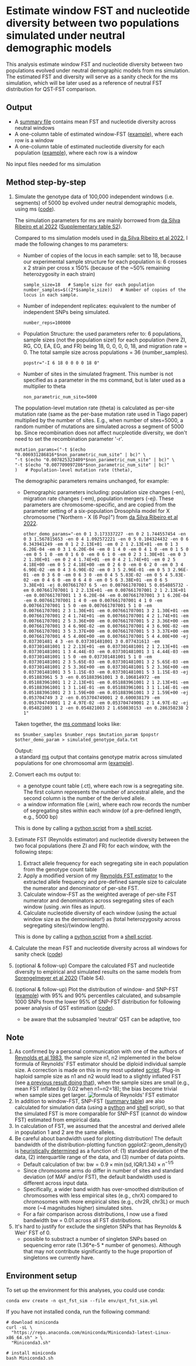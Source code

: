 # Estimate window FST and nucleotide diversity between two populations simulated under neutral demographic models
This analysis estimate window FST and nucleotide diversity between two populations evolved under neutral demographic models from ms simulation. The estimated FST and diversity will serve as a sanity check for the ms simulation, which will be later used as a reference of neutral FST distribution for QST-FST comparison.

## Output
* A [summary file](data/estimate_fst_diversity.report) contains mean FST and nucleotide diversity across neutral windows
* A one-column table of estimated window-FST ([example](data/fst_chr2R_5_pop.txt)), where each row is a window
* A one-column table of estimated nucleotide diversity for each population ([example](data/diversity_chrX_6_pop_ZI.txt)), where each row is a window

No input files needed for ms simulation     

## Method step-by-step
1. Simulate the genotype data of 100,000 independent windows (i.e. segments) of 5000 bp evolved under neutral demographic models, using ms ([code](code/ms_simulation_window.sh)).

    The simulation parameters for ms are mainly borrowed from [da Silva Ribeiro et al 2022](https://doi.org/10.1093/gbe/evac143) ([Supplementary table S2](https://academic.oup.com/gbe/article/14/10/evac143/6713900#supplementary-data)). 
    
    Compared to ms simulation models used in [da Silva Ribeiro et al 2022](https://doi.org/10.1093/gbe/evac143), I made the following changes to ms parameters:
    * Number of copies of the locus in each sample: set to 18, because our experimental sample structure for each population is: 6 crosses x 2 strain per cross x 150% (because of the ~50% remaining heterozygosity in each strain)
        ```
        sample_size=18   # Sample size for each population
        number_samples=$((2*$sample_size))   # Number of copies of the locus in each sample.
        ```
    * Number of independent replicates: equivalent to the number of independent SNPs being simulated.
        ```
        number_reps=100000
        ```
    * Population Structure: the used parameters refer to: 6 populations, sample sizes (not the population size!) for each population (here ZI, RG, CO, EA, EG, and FR) being 18, 0, 0, 0, 0, 18, and migration rate = 0. The total sample size across populations = 36 (number_samples).
        ```
        popstr="-I 6 18 0 0 0 0 18 0"
        ```
    *  Number of sites in the simulated fragment. This number is not specified as a parameter in the ms command, but is later used as a multiplier to theta
        ```
        non_parametric_num_site=5000
        ```
    The population-level mutation rate (theta) is calculated as per-site mutation rate (same as the per-base mutation rate used in Tiago paper) multiplied by the number of sites. E.g., when number of sites=5000, a random number of mutations are simulated across a segment of 5000 bp. Since recombination does not affect nucpleotide diversity, we don't need to set the recombination parameter '-r'.
    ```
    mutation_params=("-t $(echo "0.006931286816*$non_parametric_num_site" | bc)" \
    "-t $(echo "0.007825323409*$non_parametric_num_site" | bc)" \
    "-t $(echo "0.007709097286*$non_parametric_num_site" | bc)"
    )   # Population-level mutation rate (theta), 
    ```

    The demographic parameters remains unchanged, for example:
    * Demographic parameters including: population size changes (-en), migration rate changes (-em), population mergers (-ej). These parameters are chromosome-specific, and are copied from the parameter setting of a six-population Drosophila model for X chromosome ("Northern - X (6 Pop)") from [da Silva Ribeiro et al 2022](https://doi.org/10.1093/gbe/evac143).
        ```
        other_demo_params="-en 0 1 3.173337227 -en 0 2 1.744557454 -en 0 3 1.567815653 -en 0 4 1.092572221 -en 0 5 0.104324432 -en 0 6 0.343941249 -em 0 1 2 2.13E+01 -em 0 2 1 2.13E+01 -em 0 1 3 6.20E-04 -em 0 3 1 6.20E-04 -em 0 1 4 0 -em 0 4 1 0 -em 0 1 5 0 -em 0 5 1 0 -em 0 1 6 0 -em 0 6 1 0 -em 0 2 3 1.30E+01 -em 0 3 2 1.30E+01 -em 0 2 4 1.74E+01 -em 0 4 2 1.74E+01 -em 0 2 5 4.18E+00 -em 0 5 2 4.18E+00 -em 0 2 6 0 -em 0 6 2 0 -em 0 3 4 6.90E-02 -em 0 4 3 6.90E-02 -em 0 3 5 2.96E-01 -em 0 5 3 2.96E-01 -em 0 3 6 0 -em 0 6 3 0 -em 0 4 5 5.83E-02 -em 0 5 4 5.83E-02 -em 0 4 6 0 -em 0 6 4 0 -em 0 5 6 3.38E+01 -em 0 6 5 3.38E+01 -ej 0.007661707 6 5 -en 0.007661707001 5 0.054085732 -em 0.007661707001 1 2 2.13E+01 -em 0.007661707001 2 1 2.13E+01 -em 0.007661707001 1 3 6.20E-04 -em 0.007661707001 3 1 6.20E-04 -em 0.007661707001 1 4 0 -em 0.007661707001 4 1 0 -em 0.007661707001 1 5 0 -em 0.007661707001 5 1 0 -em 0.007661707001 2 3 1.30E+01 -em 0.007661707001 3 2 1.30E+01 -em 0.007661707001 2 4 1.74E+01 -em 0.007661707001 4 2 1.74E+01 -em 0.007661707001 2 5 3.36E+00 -em 0.007661707001 5 2 3.36E+00 -em 0.007661707001 3 4 6.90E-02 -em 0.007661707001 4 3 6.90E-02 -em 0.007661707001 3 5 3.37E+00 -em 0.007661707001 5 3 3.37E+00 -em 0.007661707001 4 5 4.00E+00 -em 0.007661707001 5 4 4.00E+00 -ej 0.037301481 4 3 -en 0.037301481001 3 0.077431613 -em 0.037301481001 1 2 2.13E+01 -em 0.037301481001 2 1 2.13E+01 -em 0.037301481001 1 3 4.44E-03 -em 0.037301481001 3 1 4.44E-03 -em 0.037301481001 1 5 0 -em 0.037301481001 5 1 0 -em 0.037301481001 2 3 5.65E-03 -em 0.037301481001 3 2 5.65E-03 -em 0.037301481001 2 5 3.36E+00 -em 0.037301481001 5 2 3.36E+00 -em 0.037301481001 3 5 1.15E-03 -em 0.037301481001 5 3 1.15E-03 -ej 0.051883961 5 3 -en 0.051883961001 3 0.106814972 -em 0.051883961001 1 2 2.13E+01 -em 0.051883961001 2 1 2.13E+01 -em 0.051883961001 1 3 1.14E-01 -em 0.051883961001 3 1 1.14E-01 -em 0.051883961001 2 3 1.59E+00 -em 0.051883961001 3 2 1.59E+00 -ej 0.053704749 3 2 -en 0.053704749001 2 0.600038179 -em 0.053704749001 1 2 4.97E-02 -em 0.053704749001 2 1 4.97E-02 -ej 0.054821003 1 2 -en 0.054821003 2 1.650830153 -en 0.286350238 2 1"
        ```
    Taken together, the [ms command](code/ms_simulation_window.sh#L27) looks like:
    ```
    ms $number_samples $number_reps $mutation_param $popstr $other_demo_param > simulated_genotype_data.txt
    ```

    Output:     
    a standard [ms](https://snoweye.github.io/phyclust/document/msdoc.pdf) output that contains genotype matrix across simulated populations for one chromosomal arm ([example](data/ms_simulation_chr2R_5_pop.txt)).
2. Convert each ms output to:
    *  a genotype count table (.ct), where each row is a segregating site. The first column represents the number of ancestral allele, and the second column is the number of the derived allele. 
    *  a window information file (.win), where each row records the number of segregating sites within each window (of a pre-defined length, e.g., 5000 bp)
    
    This is done by calling a [python script](code/convert_ms_to_count_tables_window.py) from a [shell script](code/convert_ms_to_ct_table_window.sh). 
3. Estimate FST (Reynolds estimator) and nucleotide diversity between the two focal populations (here ZI and FR) for each window, with the following steps:
    1. Extract allele frequency for each segregating site in each population from the genotype count table
    2. Apply a modified version of my [Reynolds FST estimator](https://github.com/Sfeng666/Dsuz_popgen_GEA/blob/main/genetic_diff/Fst/code/calc_Fst_reynolds_ungapped_efs.py#L106-L131) to the extracted allele frequency and pre-defined sample size to calculate the numerator and denominator of per-site FST.
    3. Calculate window-FST as the weighted average of per-site FST numerator and denominators across segregating sites of each window (using .win files as input).
    4. Calculate nucleotide diversity of each window (using the actual window size as the demoninator!) as (total heterozygosity across segregating sites)/(window length).

    This is done by calling a [python script](code/code/calc_snp_fst_reynolds_from_ct_window.py) from a [shell script](code/code/calc_snp_fst_reynolds_from_ct_window.sh#L4-L22). 
4. Calculate the mean FST and nucleotide diversity across all windows for sanity check ([code](code/calc_snp_fst_reynolds_from_ct_window.sh#L24-L32))
5. (optional & follow-up) Compare the calculated FST and nucleotide diversity to empirical and simulated results on the same models from [Sprengelmeyer et al 2020](https://doi.org/10.1093/molbev/msz271) (Table S4).
6. (optional & follow-up) Plot the distribution of window- and SNP-FST ([example](data/fst_distribution_chrX_6_pop_simulated.png)) with 95% and 90% percentiles calculated, and subsample 1000 SNPs from the lower 95% of SNP-FST distribution for following power analysis of QST estimation ([code](code/plot_fst_distribution.Rmd)).
    * be aware that the subsampled 'neutral' QST can be adaptive, too

## Note
1. As confirmed by a personal communication with one of the authors of [Reynolds et al 1983](https://doi.org/10.1093/genetics/105.3.767), the sample size n1, n2 implemented in the below formula of Reynolds' FST estimator should be diploid individual sample size. A correction is made on this in my most updated [script](code/calc_snp_fst_reynolds_from_ct_window.py#L18-L20). Plug-in haploid sample size as n1 and n2 would lead to a slightly inflated FST (see [a previous result doing that](data/estimate_fst_diversity.report.prev_2xspsize)), when the sample sizes are small (e.g., mean FST inflated by 0.02 when n1=n2=18); the bias become trivial when sample sizes get larger.
     ![formula of Reynolds' FST estimator](code/Reynolds_FST_formula.png "Formula of FST estimator in Reynolds et al 1983")
2. In addition to window-FST, SNP-FST ([summary table](data/estimate_fst_snp.report)) are also calculated for simulation data (using a [python](code/calc_snp_fst_reynolds_from_ct_snp.py) and [shell](code/calc_snp_fst_reynolds_from_ct_snp.sh) script), so that the simulated FST is more comparable for SNP-FST (cannot do window FST) estimated from empirical data.
3. In calculation of FST, we assumed that the ancestral and derived allele in population 1 and 2 are the same alleles. 
4. Be careful about bandwidth used for plotting distribution! The default bandwidth of the distribution-plotting function ggplot2::geom_density() is <u>heuristically determined</u> as a function of: (1) standard deviation of the data, (2) interquartile range of the data, and (3) number of data points. 
    * Default calculation of bw:  $\text{bw} = 0.9 \times \min(\text{sd}, \text{IQR}/1.34) \times n^{-1/5}$
    * Since chromosome arms do differ in number of sites and standard deviation (of MAF and/or FST), the default bandwidth used is different across input data. 
    * Specifically, a wider band width has over-smoothed distribution of chromosomes with less empirical sites (e.g., chrX) compared to chromosomes with more empirical sites (e.g., chr2R, chr3L) or much more (~4 magnitudes higher) simulated sites.
    * For a fair comparison across distributions, I now use a fixed bandwidth bw = 0.01 across all FST distributions.
5. It's hard to justify for exclude the singleton SNPs that has Reynolds & Weir' FST of 0.
    * possible to substract a number of singleton SNPs based on sequencing error rate (1.36*e-5 * number of genomes). Although that may not contribute significantly to the huge proportion of singletons we currently have.

## Environment setup
To set up the environment for this analyses, you could use conda:
```
conda env create -n qst_fst_sim --file env/qst_fst_sim.yml
```

If you have not installed conda, run the following command:
```
# download miniconda
curl -sL \
  "https://repo.anaconda.com/miniconda/Miniconda3-latest-Linux-x86_64.sh" > \
  "Miniconda3.sh"
```
```  
# install miniconda
bash Miniconda3.sh
```


